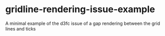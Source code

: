 # gridline-rendering-issue-example
A minimal example of the d3fc issue of a gap rendering between the grid lines and ticks

